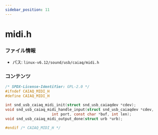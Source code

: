 ```yaml
---
sidebar_position: 11
---
```

# midi.h

### ファイル情報

- パス: `linux-v6.12/sound/usb/caiaq/midi.h`

### コンテンツ

```h
/* SPDX-License-Identifier: GPL-2.0 */
#ifndef CAIAQ_MIDI_H
#define CAIAQ_MIDI_H

int snd_usb_caiaq_midi_init(struct snd_usb_caiaqdev *cdev);
void snd_usb_caiaq_midi_handle_input(struct snd_usb_caiaqdev *cdev,
				     int port, const char *buf, int len);
void snd_usb_caiaq_midi_output_done(struct urb *urb);

#endif /* CAIAQ_MIDI_H */

```
